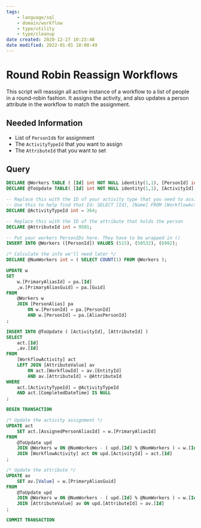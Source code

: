 ```yaml
---
tags:
    - language/sql
    - domain/workflow
    - type/utility
    - type/cleanup
date created: 2020-12-27 10:23:48
date modified: 2022-01-01 18:08:49
---
```


# Round Robin Reassign Workflows

This script will reassign all active instance of a workflow to a list of people in a round-robin fashion. It assigns the activity, and also updates a person attribute in the workflow to match the assignment.

## Needed Information

- List of `PersonId`s for assignment
- The `ActivityTypeId` that you want to assign
- The `AttributeId` that you want to set

## Query

```sql
DECLARE @Workers TABLE ( [Id] int NOT NULL identity(1,1), [PersonId] int, [PrimaryAliasId] int, [PrimaryAliasGuid] uniqueidentifier );
DECLARE @ToUpdate TABLE( [Id] int NOT NULL identity(1,1), [ActivityId] int,  [AttributeId] int );

-- Replace this with the ID of your activity type that you need to assign
-- Use this to help find that Id: SELECT [Id], [Name] FROM [WorkflowActivityType] WHERE [WorkflowTypeId] = 141;
DECLARE @ActivityTypeId int = 364;

-- Replace this with the ID of the attribute that holds the person
DECLARE @AttributeId int = 9501;

-- Put your workers PersonIDs here. They have to be wrapped in ()
INSERT INTO @Workers ([PersonId]) VALUES (515), (50532), (6992);

/* Calculate the info we'll need later */
DECLARE @NumWorkers int = ( SELECT COUNT(1) FROM @Workers );

UPDATE w
SET
    w.[PrimaryAliasId] = pa.[Id]
    ,w.[PrimaryAliasGuid] = pa.[Guid]
FROM
    @Workers w
    JOIN [PersonAlias] pa
        ON w.[PersonId] = pa.[PersonId]
        AND w.[PersonId] = pa.[AliasPersonId]
;

INSERT INTO @ToUpdate ( [ActivityId], [AttributeId] )
SELECT
    act.[Id]
    ,av.[Id]
FROM
    [WorkflowActivity] act
    LEFT JOIN [AttributeValue] av
        ON act.[WorkflowId] = av.[EntityId]
        AND av.[AttributeId] = @AttributeId
WHERE
    act.[ActivityTypeId] = @ActivityTypeId
    AND act.[CompletedDateTime] IS NULL
;

BEGIN TRANSACTION

/* Update the activity assignment */
UPDATE act
    SET act.[AssignedPersonAliasId] = w.[PrimaryAliasId]
FROM
    @ToUpdate upd
    JOIN @Workers w ON @NumWorkers - ( upd.[Id] % @NumWorkers ) = w.[Id]
    JOIN [WorkflowActivity] act ON upd.[ActivityId] = act.[Id]
;

/* Update the attribute */
UPDATE av
    SET av.[Value] = w.[PrimaryAliasGuid]
FROM
    @ToUpdate upd
    JOIN @Workers w ON @NumWorkers - ( upd.[Id] % @NumWorkers ) = w.[Id]
    JOIN [AttributeValue] av ON upd.[AttributeId] = av.[Id]
;

COMMIT TRANSACTION
```
